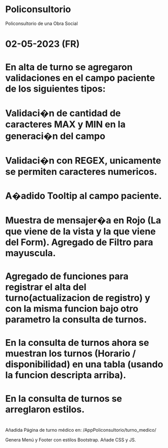 # Policonsultorio
Policonsultorio de una Obra Social
#
# 02-05-2023 (FR)
# En alta de turno se agregaron validaciones en el campo paciente de los siguientes tipos:
# Validaci�n de cantidad de caracteres MAX y MIN en la generaci�n del campo
# Validaci�n con REGEX, unicamente se permiten caracteres numericos.
# A�adido Tooltip al campo paciente.
# Muestra de mensajer�a en Rojo (La que viene de la vista y la que viene del Form). Agregado de Filtro para mayuscula.
# 
# Agregado de funciones para registrar el alta del turno(actualizacion de registro) y con la misma funcion bajo otro parametro la consulta de turnos.
# En la consulta de turnos ahora se muestran los turnos (Horario / disponibilidad) en una tabla (usando la funcion descripta arriba).
# En la consulta de turnos se arreglaron estilos.
#

Añadida Página de turno médico en:
/AppPoliconsultorio/turno_medico/

Genera Menú y Footer con estilos Bootstrap.
Añade CSS y JS.

